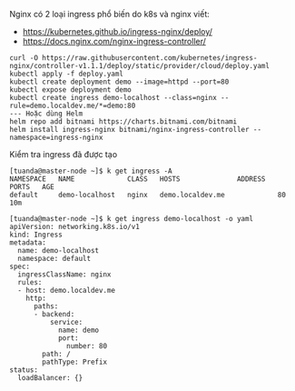 Nginx có 2 loại ingress phổ biến do k8s và nginx viết:
- https://kubernetes.github.io/ingress-nginx/deploy/
- https://docs.nginx.com/nginx-ingress-controller/ 

```
curl -O https://raw.githubusercontent.com/kubernetes/ingress-nginx/controller-v1.1.1/deploy/static/provider/cloud/deploy.yaml
kubectl apply -f deploy.yaml
kubectl create deployment demo --image=httpd --port=80
kubectl expose deployment demo
kubectl create ingress demo-localhost --class=nginx --rule=demo.localdev.me/*=demo:80
--- Hoặc dùng Helm
helm repo add bitnami https://charts.bitnami.com/bitnami
helm install ingress-nginx bitnami/nginx-ingress-controller --namespace=ingress-nginx
```
Kiểm tra ingress đã được tạo
```
[tuanda@master-node ~]$ k get ingress -A
NAMESPACE   NAME             CLASS   HOSTS              ADDRESS   PORTS   AGE
default     demo-localhost   nginx   demo.localdev.me             80      10m

[tuanda@master-node ~]$ k get ingress demo-localhost -o yaml
apiVersion: networking.k8s.io/v1
kind: Ingress
metadata:
  name: demo-localhost
  namespace: default
spec:
  ingressClassName: nginx
  rules:
  - host: demo.localdev.me
    http:
      paths:
      - backend:
          service:
            name: demo
            port:
              number: 80
        path: /
        pathType: Prefix
status:
  loadBalancer: {}
```